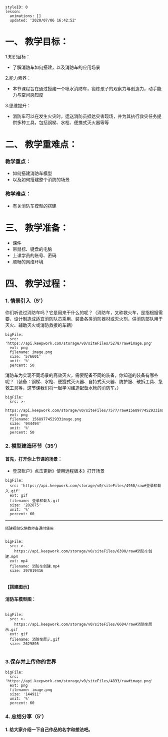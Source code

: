 
<style>
  .markdown-body hr {
    height: 1px;
  }
</style>





```@Lesson
styleID: 0
lesson:
  animations: []
  updated: '2020/07/06 16:42:52'

```


# **一、	教学目标：**
1.知识目标：
* 了解消防车如何搭建，以及消防车的应用场景

2.能力素养：
* 本节课程旨在通过搭建一个喷水消防车，锻炼孩子的观察力与创造力，动手能力与空间感知度

3.思维提升：
* 消防车可以在发生火灾时，运送消防员抵达灾害现场，并为其执行救灾任务提供多种工具，包括钢梯、水枪、便携式灭火器等等

# **二、	教学重难点：**

### 教学重点：
* 如何搭建消防车模型
* 以及如何搭建整个消防的场景

### 教学难点：
* 有关消防车模型的搭建


# **三、	教学准备：**
* 课件
* 带鼠标、键盘的电脑
* 上课学员的账号、密码
* 顺畅的网络环境


# **四、	教学过程：**
### **1.	情景引入（5’）**
你们听说过消防车吗？它是用来干什么的呢？（消防车，又称救火车，是指根据需要，设计制造成适宜消防队员乘用、装备各类消防器材或灭火剂，供消防部队用于灭火、辅助灭火或消防救援的车辆）
 
 
```@BigFile
bigFile:
  src: 'https://api.keepwork.com/storage/v0/siteFiles/5278/raw#image.png'
  ext: png
  filename: image.png
  size: '576601'
  unit: '%'
  percent: 50

```

消防车为实现不同场景的高效灭火，需要配备不同的装备，你知道的装备有哪些呢？（装备：钢梯、水枪、便捷式灭火器、自持式灭火器、防护服、破拆工具、急救工具等，这节课我们将一起学习建造配备水枪的消防车。）
 
 
```@BigFile
bigFile:
  src: >-
    https://api.keepwork.com/storage/v0/siteFiles/7577/raw#1568977452933image.png
  ext: png
  filename: 1568977452933image.png
  size: '944494'
  unit: '%'
  percent: 50

```


### **2.	模型建造环节（35’）**
#### 首先，打开你上节课的场景：
 
* 登录账户》点击更新》使用远程版本》打开场景
 
```@BigFile
bigFile:
  src: 'https://api.keepwork.com/storage/v0/siteFiles/4950/raw#登录和载入.gif'
  ext: gif
  filename: 登录和载入.gif
  size: '282875'
  unit: '%'
  percent: 60

```
---

 
` 搭建视频仅供教师备课时使用 `
```@BigFile

bigFile:
  src: >-
    https://api.keepwork.com/storage/v0/siteFiles/6390/raw#消防车创建.mp4
  ext: mp4
  filename: 消防车创建.mp4
  size: 397019416
          
```



 #### 【搭建图示】
#### **消防车模型图：**	
 
```@BigFile

bigFile:
  src: >-
    https://api.keepwork.com/storage/v0/siteFiles/6604/raw#消防车展示.gif
  ext: gif
  filename: 消防车展示.gif
  size: 2629895
          
```




### **3.保存并上传你的世界**
 
```@BigFile
bigFile:
  src: 'https://api.keepwork.com/storage/v0/siteFiles/4833/raw#image.png'
  ext: png
  filename: image.png
  size: '144911'
  unit: '%'
  percent: 60

```



### **4.	总结分享（5’）**
#### 1.  给大家介绍一下自己作品的名字和想法吧。




























